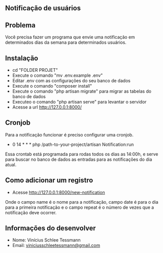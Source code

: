 ## Notificação de usuários

## Problema
Você precisa fazer um programa que envie uma notificação em determinados dias da semana para determinados
usuários.

## Instalação
- cd "FOLDER PROJET"
- Execute o comando "mv .env.example .env"
- Editar .env com as configurações do seu banco de dados
- Execute o comando "composer install"
- Execute o comando "php artisan migrate" para migrar as tabelas do banco de dados
- Executeo o comando "php artisan serve" para levantar o servidor 
- Acesse a url http://127.0.0.1:8000/

## Cronjob
Para a notificação funcionar é preciso configurar uma cronjob.
- 0 14 * * * php /path-to-your-project/artisan Notification:run


Essa crontab está programada para rodas todos os dias as 14:00h, e serve para buscar no banco de dados as entradas para as notificações do dia atual.

## Como adicionar um registro
- Acesse http://127.0.0.1:8000/new-notification

Onde o campo name é o nome para a notificação, campo date é para o dia para a primeira notificação e o campo repeat é o número de vezes que a notificação deve ocorrer.

## Informações do desenvolver
- Nome: Vinícius Schlee Tessmann
- Email: viniciusschleetessmann@gmail.com